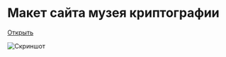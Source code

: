 # Макет сайта музея криптографии

[Открыть](https://nameasy.github.io/cryptography-museum/)

![Скриншот](https://lyubavtsev.ru/images/projects/cryptography-museum/cover.png)
